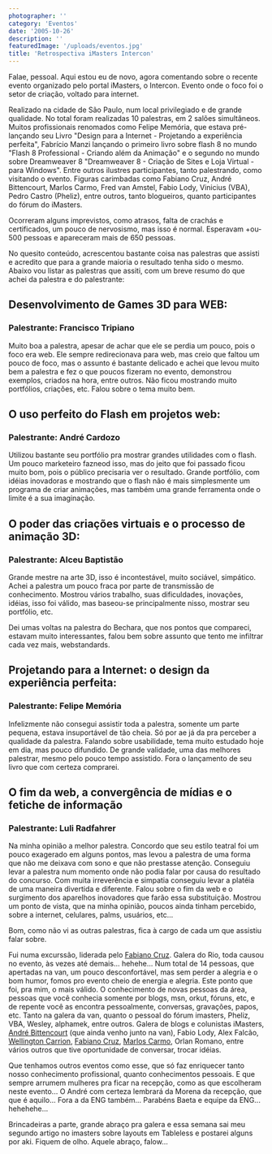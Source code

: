 ```yaml
---
photographer: ''
category: 'Eventos'
date: '2005-10-26'
description: ''
featuredImage: '/uploads/eventos.jpg'
title: 'Retrospectiva iMasters Intercon'
---
```


Falae, pessoal. Aqui estou eu de novo, agora comentando sobre o recente evento organizado pelo portal iMasters, o Intercon. Evento onde o foco foi o setor de criação, voltado para internet.

Realizado na cidade de São Paulo, num local privilegiado e de grande qualidade. No total foram realizadas 10 palestras, em 2 salões simultâneos. Muitos profissionais renomados como Felipe Memória, que estava pré-lançando seu Livro "Design para a Internet - Projetando a experiência perfeita", Fabrício Manzi lançando o primeiro livro sobre flash 8 no mundo "Flash 8 Professional - Criando além da Animação" e o segundo no mundo sobre Dreamweaver 8 "Dreamweaver 8 - Criação de Sites e Loja Virtual - para Windows". Entre outros ilustres participantes, tanto palestrando, como visitando o evento. Figuras carimbadas como Fabiano Cruz, André Bittencourt, Marlos Carmo, Fred van Amstel, Fabio Lody, Vinicius (VBA), Pedro Castro (Pheliz), entre outros, tanto blogueiros, quanto participantes do fórum do iMasters.

Ocorreram alguns imprevistos, como atrasos, falta de crachás e certificados, um pouco de nervosismo, mas isso é normal. Esperavam +ou- 500 pessoas e apareceram mais de 650 pessoas.

No quesito conteúdo, acrescentou bastante coisa nas palestras que assisti e acredito que para a grande maioria o resultado tenha sido o mesmo. Abaixo vou listar as palestras que assiti, com um breve resumo do que achei da palestra e do palestrante:

## Desenvolvimento de Games 3D para WEB:

### Palestrante: Francisco Tripiano

Muito boa a palestra, apesar de achar que ele se perdia um pouco, pois o foco era web. Ele sempre redirecionava para web, mas creio que faltou um pouco de foco, mas o assunto é bastante delicado e achei que levou muito bem a palestra e fez o que poucos fizeram no evento, demonstrou exemplos, criados na hora, entre outros. Não ficou mostrando muito portfólios, criações, etc. Falou sobre o tema muito bem.

## O uso perfeito do Flash em projetos web:

### Palestrante: André Cardozo

Utilizou bastante seu portfólio pra mostrar grandes utilidades com o flash. Um pouco marketeiro fazneod isso, mas do jeito que foi passado ficou muito bom, pois o público precisaria ver o resultado. Grande portfólio, com idéias inovadoras e mostrando que o flash não é mais simplesmente um programa de criar animações, mas também uma grande ferramenta onde o limite é a sua imaginação.

## O poder das criações virtuais e o processo de animação 3D:

### Palestrante: Alceu Baptistão

Grande mestre na arte 3D, isso é incontestável, muito sociável, simpático. Achei a palestra um pouco fraca por parte de transmissão de conhecimento. Mostrou vários trabalho, suas dificuldades, inovações, idéias, isso foi válido, mas baseou-se principalmente nisso, mostrar seu portfólio, etc.

Dei umas voltas na palestra do Bechara, que nos pontos que compareci, estavam muito interessantes, falou bem sobre assunto que tento me infiltrar cada vez mais, webstandards.

## Projetando para a Internet: o design da experiência perfeita:

### Palestrante: Felipe Memória

Infelizmente não consegui assistir toda a palestra, somente um parte pequena, estava insuportável de tão cheia. Só por ae já da pra perceber a qualidade da palestra. Falando sobre usabilidade, tema muito estudado hoje em dia, mas pouco difundido. De grande validade, uma das melhores palestrar, mesmo pelo pouco tempo assistido. Fora o lançamento de seu livro que com certeza comprarei.

## O fim da web, a convergência de mídias e o fetiche de informação

### Palestrante: Luli Radfahrer

Na minha opinião a melhor palestra. Concordo que seu estilo teatral foi um pouco exagerado em alguns pontos, mas levou a palestra de uma forma que não me deixava com sono e que não prestasse atenção. Conseguiu levar a palestra num momento onde não podia falar por causa do resultado do concurso. Com muita irreverência e simpatia conseguiu levar a platéia de uma maneira divertida e diferente. Falou sobre o fim da web e o surgimento dos aparelhos inovadores que farão essa substituição. Mostrou um ponto de vista, que na minha opinião, poucos ainda tinham percebido, sobre a internet, celulares, palms, usuários, etc...

Bom, como não vi as outras palestras, fica à cargo de cada um que assistiu falar sobre.

Fui numa excurssão, liderada pelo [Fabiano Cruz](http://www.fabianocruz.com 'Visitar Blog do Fabiano [Este link abre em uma nova janela]'). Galera do Rio, toda causou no evento, às vezes até demais... hehehe... Num total de 14 pessoas, que apertadas na van, um pouco desconfortável, mas sem perder a alegria e o bom humor, fomos pro evento cheio de energia e alegria. Este ponto que foi, pra mim, o mais válido. O conhecimento de novas pessoas da área, pessoas que você conhecia somente por blogs, msn, orkut, fóruns, etc, e de repente você as encontra pessoalmente, conversas, gravações, papos, etc. Tanto na galera da van, quanto o pessoal do fórum imasters, Pheliz, VBA, Wesley, alphamek, entre outros. Galera de blogs e colunistas iMasters, [André Bittencourt](http://www.andrebittencourt.com.br 'Visitar Site do André [Este link abre em uma nova janela]') (que ainda venho junto na van), Fabio Lody, Alex Falcão, [Wellington Carrion](http://www.wellington.art.br/ 'Visitar Site do Wellington [Este link abre em uma nova janela]'), [Fabiano Cruz](http://www.fabianocruz.com 'Visitar Blog do Fabiano [Este link abre em uma nova janela]'), [Marlos Carmo](http://www.marloscarmo.com/ 'Visitar Site do Marlos [Este link abre em uma nova janela]'), Orlan Romano, entre vários outros que tive oportunidade de conversar, trocar idéias.

Que tenhamos outros eventos como esse, que só faz enriquecer tanto nosso conhecimento profissional, quanto conhecimentos pessoais. E que sempre arrumem mulheres pra ficar na recepção, como as que escolheram neste evento... O André com certeza lembrará da Morena da recepção, que que é aquilo... Fora a da ENG também... Parabéns Baeta e equipe da ENG... hehehehe...

Brincadeiras a parte, grande abraço pra galera e essa semana sai meu segundo artigo no imasters sobre layouts em Tableless e postarei alguns por aki. Fiquem de olho. Aquele abraço, falow...
